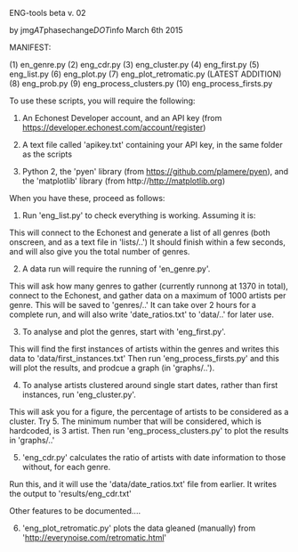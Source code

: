 ENG-tools beta
v. 02

by jmg*AT*phasechange*DOT*info
March 6th 2015

MANIFEST: 

(1) en_genre.py
(2) eng_cdr.py
(3) eng_cluster.py
(4) eng_first.py
(5) eng_list.py
(6) eng_plot.py
(7) eng_plot_retromatic.py (LATEST ADDITION)
(8) eng_prob.py
(9) eng_process_clusters.py
(10) eng_process_firsts.py

To use these scripts, you will require the following:

1) An Echonest Developer account, and an API key (from https://developer.echonest.com/account/register)

2) A text file called 'apikey.txt' containing your API key, in the same folder as the scripts

3) Python 2, the 'pyen' library (from https://github.com/plamere/pyen), and the 'matplotlib' library (from http://http://matplotlib.org)

When you have these, proceed as follows:

1) Run 'eng_list.py' to check everything is working. Assuming it is: 

This will connect to the Echonest and generate a list of all genres (both onscreen, and as a text file in 'lists/..')
It should finish within a few seconds, and will also give you the total number of genres. 

2) A data run will require the running of 'en_genre.py'. 

This will ask how many genres to gather (currently runnong at 1370 in total), connect to the Echonest, and gather data on a maximum of 1000 artists per genre. This will be saved to 'genres/..'
It can take over 2 hours for a complete run, and will also write 'date_ratios.txt' to 'data/..' for later use. 

3) To analyse and plot the genres, start with 'eng_first.py'.

This will find the first instances of artists within the genres and writes this data to 'data/first_instances.txt'
Then run 'eng_process_firsts.py' and this will plot the results, and prodcue a graph (in 'graphs/..'). 

4) To analyse artists clustered around single start dates, rather than first instances, run 'eng_cluster.py'. 

This will ask you for a figure, the percentage of artists to be considered as a cluster. Try 5. The minimum number that will be considered, which is hardcoded, is 3 artist. 
Then run 'eng_process_clusters.py' to plot the results in 'graphs/..'

5) 'eng_cdr.py' calculates the ratio of artists with date information to those without, for each genre.

Run this, and it will use the 'data/date_ratios.txt' file from earlier. It writes the output to 'results/eng_cdr.txt'

Other features to be documented....

6) 'eng_plot_retromatic.py' plots the data gleaned (manually) from 'http://everynoise.com/retromatic.html'

